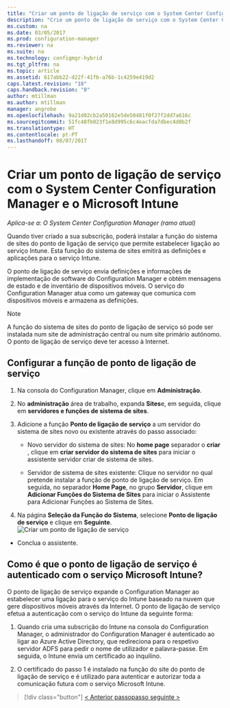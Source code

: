 ```yaml
---
title: "Criar um ponto de ligação de serviço com o System Center Configuration Manager | Microsoft Docs"
description: "Crie um ponto de ligação de serviço com o System Center Configuration Manager."
ms.custom: na
ms.date: 03/05/2017
ms.prod: configuration-manager
ms.reviewer: na
ms.suite: na
ms.technology: configmgr-hybrid
ms.tgt_pltfrm: na
ms.topic: article
ms.assetid: 617abb22-d22f-41fb-a76b-1c4259e419d2
caps.latest.revision: "18"
caps.handback.revision: "0"
author: mtillman
ms.author: mtillman
manager: angrobe
ms.openlocfilehash: 9a21d02cb2a50162e5de50481f0f27f2dd7a616c
ms.sourcegitcommit: 51fc48fb023f1e8d995c6c4eacfda7dbec4d0b2f
ms.translationtype: HT
ms.contentlocale: pt-PT
ms.lasthandoff: 08/07/2017
---
```

# <a name="create-a-service-connection-point-with-system-center-configuration-manager-and-microsoft-intune"></a>Criar um ponto de ligação de serviço com o System Center Configuration Manager e o Microsoft Intune

*Aplica-se a: O System Center Configuration Manager (ramo atual)*

Quando tiver criado a sua subscrição, poderá instalar a função do sistema de sites do ponto de ligação de serviço que permite estabelecer ligação ao serviço Intune. Esta função do sistema de sites emitirá as definições e aplicações para o serviço Intune.

 O ponto de ligação de serviço envia definições e informações de implementação de software do Configuration Manager e obtém mensagens de estado e de inventário de dispositivos móveis. O serviço do Configuration Manager atua como um gateway que comunica com dispositivos móveis e armazena as definições.

> [!NOTE]
>  A função do sistema de sites do ponto de ligação de serviço só pode ser instalada num site de administração central ou num site primário autónomo. O ponto de ligação de serviço deve ter acesso à Internet.


## <a name="configure-the-service-connection-point-role"></a>Configurar a função de ponto de ligação de serviço

1.  Na consola do Configuration Manager, clique em **Administração**.

2.  No **administração** área de trabalho, expanda **Sites**e, em seguida, clique em **servidores e funções de sistema de sites**.

3.  Adicione a função **Ponto de ligação de serviço** a um servidor do sistema de sites novo ou existente através do passo associado:

    -   Novo servidor do sistema de sites: No **home page** separador o **criar** , clique em **criar servidor do sistema de sites** para iniciar o assistente servidor criar de sistema de sites.

    -   Servidor de sistema de sites existente: Clique no servidor no qual pretende instalar a função de ponto de ligação de serviço. Em seguida, no separador **Home Page**, no grupo **Servidor**, clique em **Adicionar Funções do Sistema de Sites** para iniciar o Assistente para Adicionar Funções ao Sistema de Sites.

4.  Na página **Seleção da Função do Sistema**, selecione **Ponto de ligação de serviço** e clique em **Seguinte**.
![Criar um ponto de ligação de serviço](../media/mdm-service-connection-point.png)

* Conclua o assistente.

## <a name="how-does-the-service-connection-point-authenticate-with-the-microsoft-intune-service"></a>Como é que o ponto de ligação de serviço é autenticado com o serviço Microsoft Intune?
 O ponto de ligação de serviço expande o Configuration Manager ao estabelecer uma ligação para o serviço do Intune baseado na nuvem que gere dispositivos móveis através da Internet. O ponto de ligação de serviço efetua a autenticação com o serviço do Intune da seguinte forma:

1.  Quando cria uma subscrição do Intune na consola do Configuration Manager, o administrador do Configuration Manager é autenticado ao ligar ao Azure Active Directory, que redireciona para o respetivo servidor ADFS para pedir o nome de utilizador e palavra-passe. Em seguida, o Intune envia um certificado ao inquilino.

2.  O certificado do passo 1 é instalado na função do site do ponto de ligação de serviço e é utilizado para autenticar e autorizar toda a comunicação futura com o serviço Microsoft Intune.

> [!div class="button"]
[< Anterior passo](terms-and-conditions.md)[passo seguinte >  ](enable-platform-enrollment.md)

